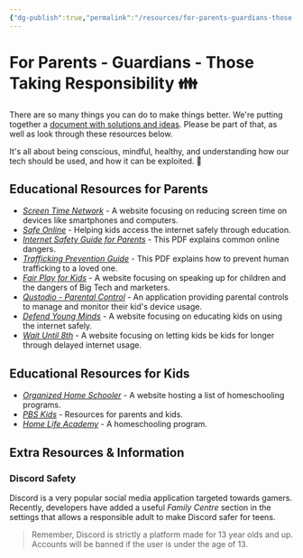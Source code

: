 ```yaml
---
{"dg-publish":true,"permalink":"/resources/for-parents-guardians-those-taking-responsibility/"}
---
```


# For Parents - Guardians - Those Taking Responsibility 👪️

There are so many things you can do to make things better. We're putting together a [document with solutions and ideas](https://docs.google.com/document/d/1dyUqccIRYcNA5nHFql1QAvSDd4M3KfkKqwI1pPiSiDw/edit?usp=sharing). Please be part of that, as well as look through these resources below.

It's all about being conscious, mindful, healthy, and understanding how our tech should be used, and how it can be exploited. 🌳

## Educational Resources for Parents 

- *[Screen Time Network](https://screentimenetwork.org/)* - A website focusing on reducing screen time on devices like smartphones and computers.
- *[Safe Online](https://safeonline.global/what-we-do-overview/)* - Helping kids access the internet safely through education.
- *[Internet Safety Guide for Parents](https://www.gcsomichigan.com/_files/ugd/4fba35_eb1dd9fd97004614bd7db3fcd9cda79c.pdf)* - This PDF explains common online dangers.
- *[Trafficking Prevention Guide](https://www.gcsomichigan.com/_files/ugd/4fba35_c1c2d24ab4cd4995ac5edffdfce046c0.pdf)* - This PDF explains how to prevent human trafficking to a loved one.
- *[Fair Play for Kids](https://fairplayforkids.org/)* - A website focusing on speaking up for children and the dangers of Big Tech and marketers.
- *[Qustodio - Parental Control](https://www.qustodio.com/)* - An application providing parental controls to manage and monitor their kid's device usage. 
- *[Defend Young Minds](https://www.defendyoungminds.com/)* - A website focusing on educating kids on using the internet safely.
- *[Wait Until 8th](https://www.waituntil8th.org/)* - A website focusing on letting kids be kids for longer through delayed internet usage.
## Educational Resources for Kids 

- *[Organized Home Schooler](https://www.organizedhomeschooler.com/online-homeschool-classes/)* - A website hosting a list of homeschooling programs.
- *[PBS Kids](https://pbskids.org/learn/)* - Resources for parents and kids.
- *[Home Life Academy](https://homelifeacademy.com/)* - A homeschooling program.
## Extra Resources & Information 

### Discord Safety

Discord is a very popular social media application targeted towards gamers. Recently, developers have added a useful *Family Centre* section in the settings that allows a responsible adult to make Discord safer for teens. 

> Remember, Discord is strictly a platform made for 13 year olds and up. Accounts will be banned if the user is under the age of 13.